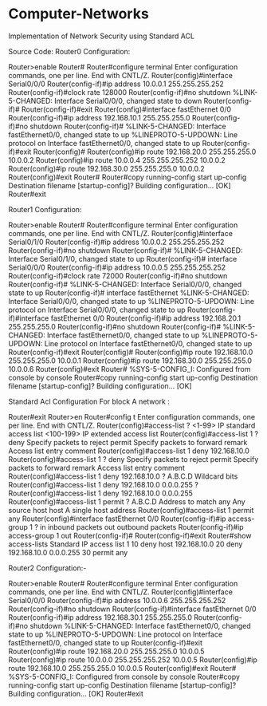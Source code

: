 # Computer-Networks
Implementation of Network Security using Standard ACL

Source Code:
Router0 Configuration:

Router>enable Router#
Router#configure terminal
Enter configuration commands, one per line. End with CNTL/Z. Router(config)#interface Serial0/0/0
Router(config-if)#ip address 10.0.0.1 255.255.255.252
Router(config-if)#clock rate 128000 Router(config-if)#no shutdown
%LINK-5-CHANGED: Interface Serial0/0/0, changed state to down Router(config-if)#
Router(config-if)#exit Router(config)#interface fastEthernet 0/0
Router(config-if)#ip address 192.168.10.1 255.255.255.0 Router(config-if)#no shutdown
Router(config-if)#
%LINK-5-CHANGED: Interface fastEthernet0/0, changed state to up
%LINEPROTO-5-UPDOWN: Line protocol on Interface fastEthernet0/0, changed state to
up
Router(config-if)#exit Router(config)#
Router(config)#ip route 192.168.20.0 255.255.255.0 10.0.0.2
Router(config)#ip route 10.0.0.4 255.255.255.252 10.0.0.2
Router(config)#ip route 192.168.30.0 255.255.255.0 10.0.0.2 Router(config)#exit
Router#
Router#copy running-config start up-config Destination filename [startup-config]?
Building configuration… [OK]
Router#exit
 
Router1 Configuration:


Router>enable Router#
Router#configure terminal
Enter configuration commands, one per line. End with CNTL/Z. Router(config)#interface Serial0/1/0
Router(config-if)#ip address 10.0.0.2 255.255.255.252 Router(config-if)#no shutdown
Router(config-if)#
%LINK-5-CHANGED: Interface Serial0/1/0, changed state to up Router(config-if)# interface Serial0/0/0
Router(config-if)#ip address 10.0.0.5 255.255.255.252
Router(config-if)#clock rate 72000 Router(config-if)#no shutdown Router(config-if)#
%LINK-5-CHANGED: Interface Serial0/0/0, changed state to up Router(config-if)# interface fastEthernet
%LINK-5-CHANGED: Interface Serial0/0/0, changed state to up
%LINEPROTO-5-UPDOWN: Line protocol on Interface Serial0/0/0, changed state to
up
Router(config-if)#interface fastEthernet 0/0 Router(config-if)#ip address 192.168.20.1 255.255.255.0 Router(config-if)#no shutdown
Router(config-if)#
%LINK-5-CHANGED: Interface fastEthernet0/0, changed state to up
%LINEPROTO-5-UPDOWN: Line protocol on Interface fastEthernet0/0, changed state to
up
Router(config-if)#exit Router(config)#
Router(config)#ip route 192.168.10.0 255.255.255.0 10.0.0.1
Router(config)#ip route 192.168.30.0 255.255.255.0 10.0.0.6 Router(config)#exit
Router#
%SYS-5-CONFIG_I: Configured from console by console Router#copy running-config start up-config
Destination filename [startup-config]?
Building configuration… [OK]
 
Standard Acl Configuration For block A network :

Router#exit Router>en Router#config t
Enter configuration commands, one per line. End with CNTL/Z. Router(config)#access-list ?
<1-99> IP standard access list
<100-199> IP extended access list Router(config)#access-list 1 ? deny Specify packets to reject permit Specify packets to forward remark Access list entry comment
Router(config)#access-list 1 deny 192.168.10.0
Router(config)#access-list 1 ? deny Specify packets to reject permit Specify packets to forward remark Access list entry comment
Router(config)#access-list 1 deny 192.168.10.0 ?
A.B.C.D Wildcard bits
<cr>
Router(config)#access-list 1 deny 192.168.10.0 0.0.0.255 ?
<cr>
Router(config)#access-list 1 deny 192.168.10.0 0.0.0.255 Router(config)#access-list 1 permit ?
A.B.C.D Address to match any Any source host
host A single host address Router(config)#access-list 1 permit any Router(config)#interface fastEthernet 0/0 Router(config-if)#ip access-group 1 ?
in inbound packets out outbound packets
Router(config-if)#ip access-group 1 out Router(config-if)#
Router(config-if)#exit Router#show access-lists Standard IP access list 1 10 deny host 192.168.10.0
20 deny 192.168.10.0 0.0.0.255
30 permit any
 
Router2 Configuration:-

Router>enable Router#
Router#configure terminal
Enter configuration commands, one per line. End with CNTL/Z. Router(config)#interface Serial0/0/0
Router(config-if)#ip address 10.0.0.6 255.255.255.252 Router(config-if)#no shutdown
Router(config-if)#interface fastEthernet 0/0 Router(config-if)#ip address 192.168.30.1 255.255.255.0 Router(config-if)#no shutdown
%LINK-5-CHANGED: Interface fastEthernet0/0, changed state to up
%LINEPROTO-5-UPDOWN: Line protocol on Interface fastEthernet0/0, changed state to
up
Router(config-if)#exit
Router(config)#ip route 192.168.20.0 255.255.255.0 10.0.0.5
Router(config)#ip route 10.0.0.0 255.255.255.252 10.0.0.5
Router(config)#ip route 192.168.10.0 255.255.255.0 10.0.0.5 Router(config)#exit
Router#
%SYS-5-CONFIG_I: Configured from console by console Router#copy running-config start up-config
Destination filename [startup-config]?
Building configuration… [OK]
Router#exit
